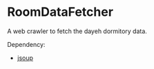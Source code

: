 # RoomDataFetcher

A web crawler to fetch the dayeh dormitory data. 

Dependency:
- [jsoup](https://github.com/jhy/jsoup)
